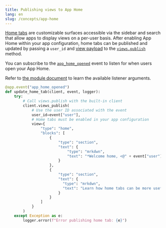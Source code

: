 ```yaml
---
title: Publishing views to App Home
lang: en
slug: /concepts/app-home
---
```


[Home tabs](https://api.slack.com/surfaces/tabs/using) are customizable surfaces accessible via the sidebar and search that allow apps to display views on a per-user basis. After enabling App Home within your app configuration, home tabs can be published and updated by passing a `user_id` and [view payload](https://api.slack.com/reference/block-kit/views) to the [`views.publish`](https://api.slack.com/methods/views.publish) method.

You can subscribe to the [`app_home_opened`](https://api.slack.com/events/app_home_opened) event to listen for when users open your App Home.

Refer to [the module document](https://tools.slack.dev/bolt-python/api-docs/slack_bolt/kwargs_injection/args.html) to learn the available listener arguments.
```python
@app.event("app_home_opened")
def update_home_tab(client, event, logger):
    try:
        # Call views.publish with the built-in client
        client.views_publish(
            # Use the user ID associated with the event
            user_id=event["user"],
            # Home tabs must be enabled in your app configuration
            view={
                "type": "home",
                "blocks": [
                    {
                        "type": "section",
                        "text": {
                            "type": "mrkdwn",
                            "text": "*Welcome home, <@" + event["user"] + "> :house:*"
                        }
                    },
                    {
                        "type": "section",
                        "text": {
                          "type": "mrkdwn",
                          "text": "Learn how home tabs can be more useful and interactive <https://api.slack.com/surfaces/tabs/using|*in the documentation*>."
                        }
                    }
                ]
            }
        )
    except Exception as e:
        logger.error(f"Error publishing home tab: {e}")
```